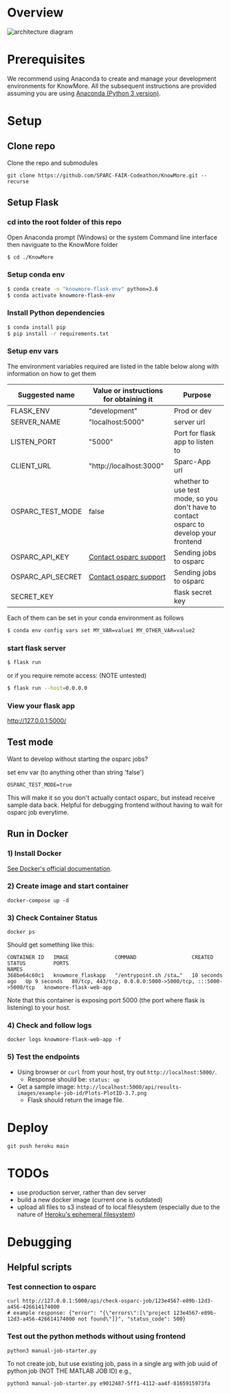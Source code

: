 # Overview
![architecture diagram](/docs/knowmore.osparc-integration.png)

# Prerequisites 
We recommend using Anaconda to create and manage your development environments for KnowMore. All the subsequent instructions are provided assuming you are using [Anaconda (Python 3 version)](https://www.anaconda.com/products/individual).

# Setup

## Clone repo
Clone the repo and submodules
```
git clone https://github.com/SPARC-FAIR-Codeathon/KnowMore.git --recurse
```
## Setup Flask
### cd into the root folder of this repo

Open Anaconda prompt (Windows) or the system Command line interface then naviguate to the KnowMore folder
```sh
$ cd ./KnowMore
```

### Setup conda env
```sh
$ conda create -n "knowmore-flask-env" python=3.6
$ conda activate knowmore-flask-env
```

### Install Python dependencies
```sh
$ conda install pip
$ pip install -r requirements.txt
```

### Setup env vars
The environment variables required are listed in the table below along with information on how to get them


<table>
<thead>
  <tr>
    <th>Suggested name</th>
    <th>Value or instructions for obtaining it</th>
    <th>Purpose</th>
  </tr>
</thead>
<tbody>
  <tr>
    <td>FLASK_ENV</td>
    <td>"development"</td>
    <td>Prod or dev</td>
  </tr>
  <tr>
    <td>SERVER_NAME</td>
    <td>"localhost:5000"</td>
    <td>server url</td>
  </tr>
  <tr>
    <td> LISTEN_PORT</td>
    <td>"5000"</td>
    <td>Port for flask app to listen to</td>
  </tr>
  <tr>
    <td>CLIENT_URL</td>
    <td>"http://localhost:3000"</td>
    <td>Sparc-App url</td>
  </tr>
  <tr>
    <td>OSPARC_TEST_MODE</td>
    <td>false</td>
    <td>whether to use test mode, so you don't have to contact osparc to develop your frontend</td>
  </tr>
  <tr>
    <td>OSPARC_API_KEY</td>
    <td> <a href="mailto: support@osparc.io"> Contact osparc support </a> </td>
    <td> Sending jobs to osparc</td>
  </tr>
  <tr>
    <td>OSPARC_API_SECRET</td>
    <td><a href="mailto: support@osparc.io"> Contact osparc support </a></td>
    <td>Sending jobs to osparc </td>
  </tr>
  <tr>
    <td>SECRET_KEY</td>
    <td></td>
    <td>flask secret key</td>
  </tr>
</tbody>
</table>


Each of them can be set in your conda environment as follows
```sh
$ conda env config vars set MY_VAR=value1 MY_OTHER_VAR=value2
```

### start flask server
```sh
$ flask run 
```

or if you require remote access: (NOTE untested)

```sh
$ flask run --host=0.0.0.0
```

### View your flask app
http://127.0.0.1:5000/

## Test mode
Want to develop without starting the osparc jobs? 

set env var (to anything other than string 'false')
```
OSPARC_TEST_MODE=true
```

This will make it so you don't actually contact osparc, but instead receive sample data back. Helpful for debugging frontend without having to wait for osparc job everytime. 

## Run in Docker
### 1) Install Docker

[See Docker's official documentation](https://docs.docker.com/get-docker/).

### 2) Create image and start container
```
docker-compose up -d
```

### 3) Check Container Status
```
docker ps
```

Should get something like this: 

```
CONTAINER ID   IMAGE               COMMAND                  CREATED          STATUS         PORTS                                                        NAMES
368be64c60c1   knowmore_flaskapp   "/entrypoint.sh /sta…"   10 seconds ago   Up 9 seconds   80/tcp, 443/tcp, 0.0.0.0:5000->5000/tcp, :::5000->5000/tcp   knowmore-flask-web-app
```

Note that this container is exposing port 5000 (the port where flask is listening) to your host.

### 4) Check and follow logs 
```
docker logs knowmore-flask-web-app -f
```

### 5) Test the endpoints
- Using browser or `curl` from your host, try out `http://localhost:5000/`.
    * Response should be: `status: up`
- Get a sample image: `http://localhost:5000/api/results-images/example-job-id/Plots-PlotID-3.7.png`
    * Flask should return the image file.

# Deploy
```
git push heroku main
```

# TODOs
- use production server, rather than dev server
- build a new docker image (current one is outdated)
- upload all files to s3 instead of to local filesystem (especially due to the nature of [Heroku's ephemeral filesystem](https://devcenter.heroku.com/articles/dynos#ephemeral-filesystem))


# Debugging
## Helpful scripts
### Test connection to osparc
```
curl http://127.0.0.1:5000/api/check-osparc-job/123e4567-e89b-12d3-a456-426614174000
# example response: {"error": "{\"errors\":[\"project 123e4567-e89b-12d3-a456-426614174000 not found\"]}", "status_code": 500}
```

### Test out the python methods without using frontend
```
python3 manual-job-starter.py
```

To not create job, but use existing job, pass in a single arg with job uuid of python job (NOT THE MATLAB JOB ID)
e.g., 
```
python3 manual-job-starter.py e9012487-5ff1-4112-aa4f-8165915973fa
```
